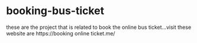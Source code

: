 # booking-bus-ticket
these are the project that is related to book the online bus ticket...visit these website are https://booking online ticket.me/

